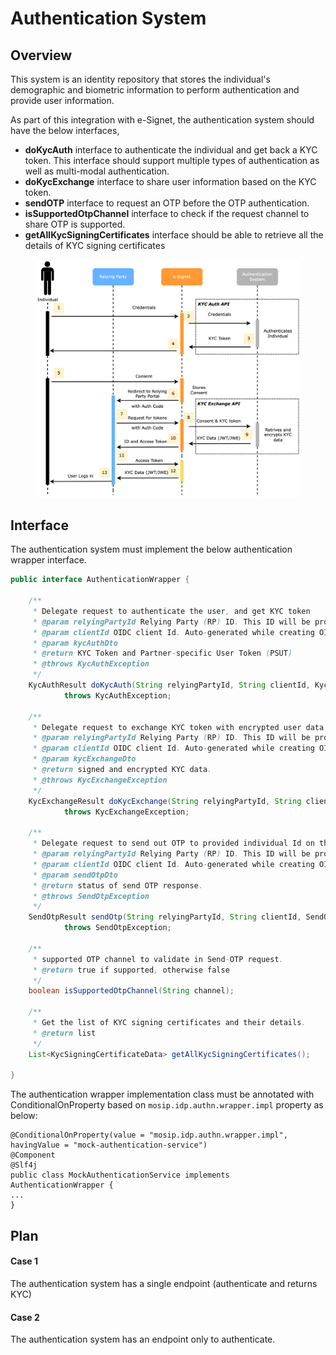 # Authentication System

## Overview

This system is an identity repository that stores the individual's demographic and biometric information to perform authentication and provide user information.

As part of this integration with e-Signet, the authentication system should have the below interfaces,

* **doKycAuth** interface to authenticate the individual and get back a KYC token. This interface should support multiple types of authentication as well as multi-modal authentication.
* **doKycExchange** interface to share user information based on the KYC token.
* **sendOTP** interface to request an OTP before the OTP authentication.
* **isSupportedOtpChannel** interface to check if the request channel to share OTP is supported.
* **getAllKycSigningCertificates** interface should be able to retrieve all the details of KYC signing certificates

<figure><img src="../.gitbook/assets/IdP Diagrams-Page-3.png" alt=""><figcaption></figcaption></figure>

## Interface

The authentication system must implement the below authentication wrapper interface.

```java
public interface AuthenticationWrapper {

    /**
     * Delegate request to authenticate the user, and get KYC token
     * @param relyingPartyId Relying Party (RP) ID. This ID will be provided during partner self registration process
     * @param clientId OIDC client Id. Auto-generated while creating OIDC client in PMS
     * @param kycAuthDto
     * @return KYC Token and Partner-specific User Token (PSUT)
     * @throws KycAuthException
     */
    KycAuthResult doKycAuth(String relyingPartyId, String clientId, KycAuthDto kycAuthDto)
            throws KycAuthException;

    /**
     * Delegate request to exchange KYC token with encrypted user data
     * @param relyingPartyId Relying Party (RP) ID. This ID will be provided during partner self registration process
     * @param clientId OIDC client Id. Auto-generated while creating OIDC client in PMS
     * @param kycExchangeDto
     * @return signed and encrypted KYC data.
     * @throws KycExchangeException
     */
    KycExchangeResult doKycExchange(String relyingPartyId, String clientId, KycExchangeDto kycExchangeDto)
            throws KycExchangeException;

    /**
     * Delegate request to send out OTP to provided individual Id on the configured channel
     * @param relyingPartyId Relying Party (RP) ID. This ID will be provided during partner self registration process
     * @param clientId OIDC client Id. Auto-generated while creating OIDC client in PMS
     * @param sendOtpDto
     * @return status of send OTP response.
     * @throws SendOtpException
     */
    SendOtpResult sendOtp(String relyingPartyId, String clientId, SendOtpDto sendOtpDto)
            throws SendOtpException;

    /**
     * supported OTP channel to validate in Send-OTP request.
     * @return true if supported, otherwise false
     */
    boolean isSupportedOtpChannel(String channel);

    /**
     * Get the list of KYC signing certificates and their details.
     * @return list
     */
    List<KycSigningCertificateData> getAllKycSigningCertificates();

}
```

The authentication wrapper implementation class must be annotated with ConditionalOnProperty based on `mosip.idp.authn.wrapper.impl` property as below:

```
@ConditionalOnProperty(value = "mosip.idp.authn.wrapper.impl", havingValue = "mock-authentication-service")
@Component
@Slf4j
public class MockAuthenticationService implements AuthenticationWrapper {
...
}
```

## Plan

#### Case 1

The authentication system has a single endpoint (authenticate and returns KYC)

#### Case 2

The authentication system has an endpoint only to authenticate.
